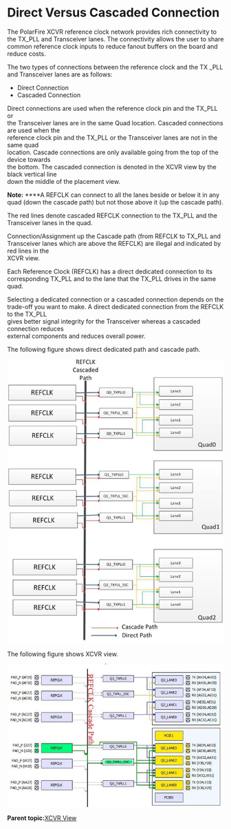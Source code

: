 # Direct Versus Cascaded Connection

The PolarFire XCVR reference clock network provides rich connectivity to the TX\_PLL and Transceiver lanes. The connectivity allows the user to share common reference clock inputs to reduce fanout buffers on the board and reduce costs.

The two types of connections between the reference clock and the TX \_PLL<br /> and Transceiver lanes are as follows:

-   Direct Connection
-   Cascaded Connection

Direct connections are used when the reference clock pin and the TX\_PLL or<br /> the Transceiver lanes are in the same Quad location. Cascaded connections are used when the<br /> reference clock pin and the TX\_PLL or the Transceiver lanes are not in the same quad<br /> location. Cascade connections are only available going from the top of the device towards<br /> the bottom. The cascaded connection is denoted in the XCVR view by the black vertical line<br /> down the middle of the placement view.

**Note:** ****A REFCLK can connect to all the lanes beside or below it in any quad \(down the cascade path\) but not those above it \(up the cascade path\).

The red lines denote cascaded REFCLK connection to the TX\_PLL and the<br /> Transceiver lanes in the quad.

Connection/Assignment up the Cascade path \(from REFCLK to TX\_PLL and<br /> Transceiver lanes which are above the REFCLK\) are illegal and indicated by red lines in the<br /> XCVR view.

Each Reference Clock \(REFCLK\) has a direct dedicated connection to its<br /> corresponding TX\_PLL and to the lane that the TX\_PLL drives in the same quad.

Selecting a dedicated connection or a cascaded connection depends on the<br /> trade-off you want to make. A direct dedicated connection from the REFCLK to the TX\_PLL<br /> gives better signal integrity for the Transceiver whereas a cascaded connection reduces<br /> external components and reduces overall power.

The following figure shows direct dedicated path and cascade path.

![](GUID-0C355B87-4B53-4780-90F7-6A7089E6A8A9-low.jpg "Direct Dedicated Path and Cascade Path")

The following figure shows XCVR view.

![](GUID-A7F34F42-5C39-4F52-8EA7-DD4F7A331B02-low.jpg "XCVR View")

**Parent topic:**[XCVR View](GUID-7C12202D-E802-4F24-9D43-D82DA41A819B.md)


